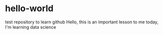 # hello-world
test repository to learn github
Hello, this is an important lesson to me today, I'm learning data science

